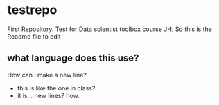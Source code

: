 # testrepo
First Repository. Test for Data scientist toolbox course JH;
So this is the Readme file to edit
## what language does this use?
How can i make a new line?
* this is like the one in class?
* it is...
new lines? how.
